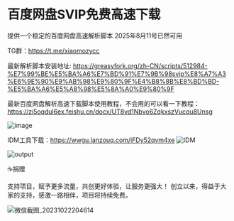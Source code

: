# 百度网盘SVIP免费高速下载
提供一个稳定的百度网盘高速解析脚本  2025年8月11号已然可用


﻿﻿TG群：https://t.me/xiaomozycc
  


最新解析脚本安装地址: https://greasyfork.org/zh-CN/scripts/512984-%E7%99%BE%E5%BA%A6%E7%BD%91%E7%9B%98svip%E8%A7%A3%E6%9E%90%E9%AB%98%E9%80%9F%E4%B8%8B%E8%BD%BD-%E5%BA%A6%E5%A8%98%E5%8A%A0%E9%80%9F

最新百度网盘解析高速下载脚本使用教程，不会用的可以看一下教程：
https://zi5oqdul6ex.feishu.cn/docx/UT8vd1Nbvo6ZqkxszVucqu8Unsg

![image](https://github.com/xtyyyy1230/baiduwp/assets/9477101/b1076922-8b5e-4cf0-8c01-378f596b8b28)

IDM工具下载：https://wwgu.lanzouq.com/iFDy52qvm4xe
![IDM](https://github.com/xtyyyy1230/baiduwp/assets/9477101/fe29eed4-23aa-4ee2-8600-1c0b8e671cd0)

![output](https://github.com/user-attachments/assets/a5b948c0-62a9-413b-80fc-724527c8f40d)

☕捐赠

支持项目，赋予更多流量，共创更好体验，让服务更强大！
创立以来，得益于大家的支持，感激一路相伴，项目将持续免费。

![微信截图_20231022204614](https://github.com/xtyyyy1230/baiduwp/assets/9477101/738eba66-27c5-46a5-bf1f-6b82f2ccf387)
